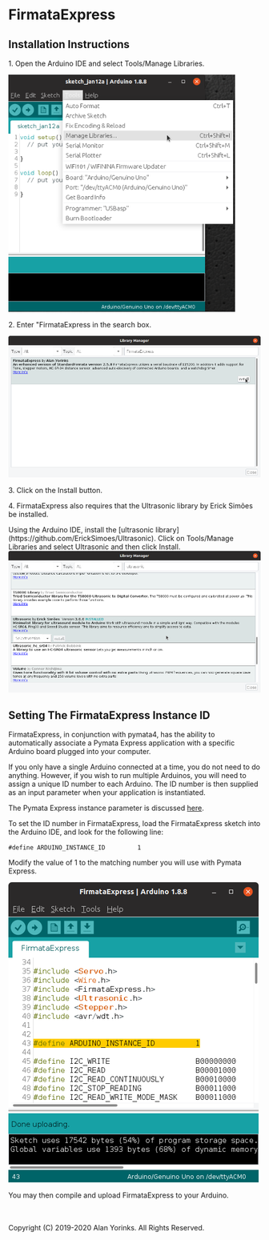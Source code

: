 # FirmataExpress

## Installation Instructions


<p>1. Open the Arduino IDE and select Tools/Manage Libraries.</p>
<img src="../images/manage_libraries.png">

<p>2. Enter "FirmataExpress in the search box.</p>
<img src="../images/install_firmata_express.png">

<p>3. Click on the Install button.</p>


<p> 4. FirmataExpress also requires that the Ultrasonic library
by Erick Simões be installed.</p>
Using the Arduino IDE, install the [ultrasonic library](https://github.com/ErickSimoes/Ultrasonic). Click on Tools/Manage Libraries
and select Ultrasonic and then click Install.
<img src="../images/Ultrasonic.png">

## Setting The FirmataExpress Instance ID

FirmataExpress, in conjunction with pymata4, has the ability to automatically
associate a Pymata Express application with a specific Arduino board
plugged into your computer.

If you only have a single Arduino connected at a time, you do not need to do anything. However,
if you wish to run multiple Arduinos, you will need to assign a unique ID number to each
Arduino. The ID number is then supplied as an input parameter when your application
 is instantiated.

The Pymata Express instance parameter is discussed
[here](https://mryslab.github.io/pymata-express/guidelines/#parameter-arduino_instance_id).

To set the ID number in FirmataExpress, load the FirmataExpress sketch into the Arduino IDE,
and look for the following line:

```
#define ARDUINO_INSTANCE_ID         1
```

Modify the value of 1 to the matching number you will use with Pymata Express.

![](./images/i_am_here.png)

You may then compile and upload FirmataExpress to your Arduino.

<br>
<br>
Copyright (C) 2019-2020 Alan Yorinks. All Rights Reserved.
